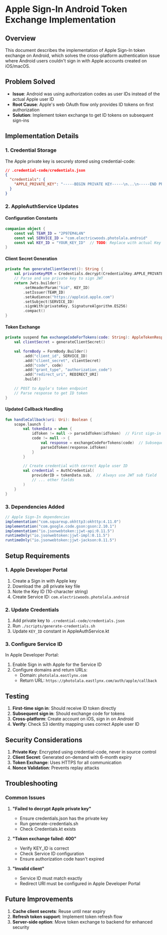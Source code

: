 # Apple Sign-In Android Token Exchange Implementation

## Overview

This document describes the implementation of Apple Sign-In token exchange on Android, which solves the cross-platform authentication issue where Android users couldn't sign in with Apple accounts created on iOS/macOS.

## Problem Solved

- **Issue**: Android was using authorization codes as user IDs instead of the actual Apple user ID
- **Root Cause**: Apple's web OAuth flow only provides ID tokens on first authorization
- **Solution**: Implement token exchange to get ID tokens on subsequent sign-ins

## Implementation Details

### 1. Credential Storage

The Apple private key is securely stored using credential-code:

```json
// .credential-code/credentials.json
{
  "credentials": {
    "APPLE_PRIVATE_KEY": "-----BEGIN PRIVATE KEY-----\n...\n-----END PRIVATE KEY-----"
  }
}
```

### 2. AppleAuthService Updates

#### Configuration Constants

```kotlin
companion object {
    const val TEAM_ID = "2P97EM4L4N"
    const val SERVICE_ID = "com.electricwoods.photolala.android"
    const val KEY_ID = "YOUR_KEY_ID"  // TODO: Replace with actual Key ID
}
```

#### Client Secret Generation

```kotlin
private fun generateClientSecret(): String {
    val privateKeyPEM = Credentials.decrypt(CredentialKey.APPLE_PRIVATE_KEY)
    // Parse and use private key to sign JWT
    return Jwts.builder()
        .setHeaderParam("kid", KEY_ID)
        .setIssuer(TEAM_ID)
        .setAudience("https://appleid.apple.com")
        .setSubject(SERVICE_ID)
        .signWith(privateKey, SignatureAlgorithm.ES256)
        .compact()
}
```

#### Token Exchange

```kotlin
private suspend fun exchangeCodeForTokens(code: String): AppleTokenResponse {
    val clientSecret = generateClientSecret()
    
    val formBody = FormBody.Builder()
        .add("client_id", SERVICE_ID)
        .add("client_secret", clientSecret)
        .add("code", code)
        .add("grant_type", "authorization_code")
        .add("redirect_uri", REDIRECT_URI)
        .build()
    
    // POST to Apple's token endpoint
    // Parse response to get ID token
}
```

#### Updated Callback Handling

```kotlin
fun handleCallback(uri: Uri): Boolean {
    scope.launch {
        val tokenData = when {
            idToken != null -> parseIdToken(idToken)  // First sign-in
            code != null -> {
                val response = exchangeCodeForTokens(code)  // Subsequent sign-in
                parseIdToken(response.idToken)
            }
        }
        
        // Create credential with correct Apple user ID
        val credential = AuthCredential(
            providerID = tokenData.sub,  // Always use JWT sub field
            // ... other fields
        )
    }
}
```

### 3. Dependencies Added

```gradle
// Apple Sign-In dependencies
implementation("com.squareup.okhttp3:okhttp:4.11.0")
implementation("com.google.code.gson:gson:2.10.1")
implementation("io.jsonwebtoken:jjwt-api:0.11.5")
runtimeOnly("io.jsonwebtoken:jjwt-impl:0.11.5")
runtimeOnly("io.jsonwebtoken:jjwt-jackson:0.11.5")
```

## Setup Requirements

### 1. Apple Developer Portal

1. Create a Sign in with Apple key
2. Download the .p8 private key file
3. Note the Key ID (10-character string)
4. Create Service ID: `com.electricwoods.photolala.android`

### 2. Update Credentials

1. Add private key to `.credential-code/credentials.json`
2. Run `./scripts/generate-credentials.sh`
3. Update `KEY_ID` constant in AppleAuthService.kt

### 3. Configure Service ID

In Apple Developer Portal:
1. Enable Sign in with Apple for the Service ID
2. Configure domains and return URLs:
   - Domain: `photolala.eastlynx.com`
   - Return URL: `https://photolala.eastlynx.com/auth/apple/callback`

## Testing

1. **First-time sign in**: Should receive ID token directly
2. **Subsequent sign in**: Should exchange code for tokens
3. **Cross-platform**: Create account on iOS, sign in on Android
4. **Verify**: Check S3 identity mapping uses correct Apple user ID

## Security Considerations

1. **Private Key**: Encrypted using credential-code, never in source control
2. **Client Secret**: Generated on-demand with 6-month expiry
3. **Token Exchange**: Uses HTTPS for all communication
4. **Nonce Validation**: Prevents replay attacks

## Troubleshooting

### Common Issues

1. **"Failed to decrypt Apple private key"**
   - Ensure credentials.json has the private key
   - Run generate-credentials.sh
   - Check Credentials.kt exists

2. **"Token exchange failed: 400"**
   - Verify KEY_ID is correct
   - Check Service ID configuration
   - Ensure authorization code hasn't expired

3. **"Invalid client"**
   - Service ID must match exactly
   - Redirect URI must be configured in Apple Developer Portal

## Future Improvements

1. **Cache client secrets**: Reuse until near expiry
2. **Refresh token support**: Implement token refresh flow
3. **Server-side option**: Move token exchange to backend for enhanced security